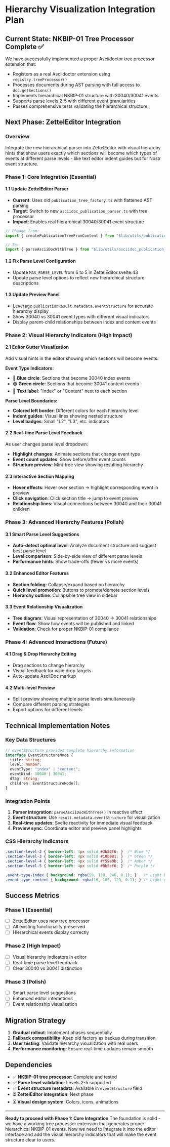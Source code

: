 # Hierarchy Visualization Integration Plan

## Current State: NKBIP-01 Tree Processor Complete ✅

We have successfully implemented a proper Asciidoctor tree processor extension that:
- Registers as a real Asciidoctor extension using `registry.treeProcessor()`
- Processes documents during AST parsing with full access to `doc.getSections()`
- Implements hierarchical NKBIP-01 structure with 30040/30041 events
- Supports parse levels 2-5 with different event granularities
- Passes comprehensive tests validating the hierarchical structure

## Next Phase: ZettelEditor Integration

### Overview
Integrate the new hierarchical parser into ZettelEditor with visual hierarchy hints that show users exactly which sections will become which types of events at different parse levels - like text editor indent guides but for Nostr event structure.

### Phase 1: Core Integration (Essential)

#### 1.1 Update ZettelEditor Parser
- **Current**: Uses old `publication_tree_factory.ts` with flattened AST parsing
- **Target**: Switch to new `asciidoc_publication_parser.ts` with tree processor
- **Impact**: Enables real hierarchical 30040/30041 event structure

```typescript
// Change from:
import { createPublicationTreeFromContent } from "$lib/utils/publication_tree_factory";

// To:
import { parseAsciiDocWithTree } from "$lib/utils/asciidoc_publication_parser";
```

#### 1.2 Fix Parse Level Configuration
- Update `MAX_PARSE_LEVEL` from 6 to 5 in ZettelEditor.svelte:43
- Update parse level options to reflect new hierarchical structure descriptions

#### 1.3 Update Preview Panel
- Leverage `publicationResult.metadata.eventStructure` for accurate hierarchy display
- Show 30040 vs 30041 event types with different visual indicators
- Display parent-child relationships between index and content events

### Phase 2: Visual Hierarchy Indicators (High Impact)

#### 2.1 Editor Gutter Visualization
Add visual hints in the editor showing which sections will become events:

**Event Type Indicators:**
- 🔵 **Blue circle**: Sections that become 30040 index events
- 🟢 **Green circle**: Sections that become 30041 content events  
- 📝 **Text label**: "Index" or "Content" next to each section

**Parse Level Boundaries:**
- **Colored left border**: Different colors for each hierarchy level
- **Indent guides**: Visual lines showing nested structure
- **Level badges**: Small "L2", "L3", etc. indicators

#### 2.2 Real-time Parse Level Feedback
As user changes parse level dropdown:
- **Highlight changes**: Animate sections that change event type
- **Event count updates**: Show before/after event counts
- **Structure preview**: Mini-tree view showing resulting hierarchy

#### 2.3 Interactive Section Mapping
- **Hover effects**: Hover over section → highlight corresponding event in preview
- **Click navigation**: Click section title → jump to event preview
- **Relationship lines**: Visual connections between 30040 and their 30041 children

### Phase 3: Advanced Hierarchy Features (Polish)

#### 3.1 Smart Parse Level Suggestions
- **Auto-detect optimal level**: Analyze document structure and suggest best parse level
- **Level comparison**: Side-by-side view of different parse levels
- **Performance hints**: Show trade-offs (fewer vs more events)

#### 3.2 Enhanced Editor Features
- **Section folding**: Collapse/expand based on hierarchy
- **Quick level promotion**: Buttons to promote/demote section levels
- **Hierarchy outline**: Collapsible tree view in sidebar

#### 3.3 Event Relationship Visualization
- **Tree diagram**: Visual representation of 30040 → 30041 relationships
- **Event flow**: Show how events will be published and linked
- **Validation**: Check for proper NKBIP-01 compliance

### Phase 4: Advanced Interactions (Future)

#### 4.1 Drag & Drop Hierarchy Editing
- Drag sections to change hierarchy
- Visual feedback for valid drop targets
- Auto-update AsciiDoc markup

#### 4.2 Multi-level Preview
- Split preview showing multiple parse levels simultaneously
- Compare different parsing strategies
- Export options for different levels

## Technical Implementation Notes

### Key Data Structures
```typescript
// eventStructure provides complete hierarchy information
interface EventStructureNode {
  title: string;
  level: number;
  eventType: "index" | "content";
  eventKind: 30040 | 30041;
  dTag: string;
  children: EventStructureNode[];
}
```

### Integration Points
1. **Parser integration**: `parseAsciiDocWithTree()` in reactive effect
2. **Event structure**: Use `result.metadata.eventStructure` for visualization
3. **Real-time updates**: Svelte reactivity for immediate visual feedback
4. **Preview sync**: Coordinate editor and preview panel highlights

### CSS Hierarchy Indicators
```css
.section-level-2 { border-left: 4px solid #3b82f6; }  /* Blue */
.section-level-3 { border-left: 4px solid #10b981; }  /* Green */
.section-level-4 { border-left: 4px solid #f59e0b; }  /* Amber */
.section-level-5 { border-left: 4px solid #8b5cf6; }  /* Purple */

.event-type-index { background: rgba(59, 130, 246, 0.1); }   /* Light blue */
.event-type-content { background: rgba(16, 185, 129, 0.1); } /* Light green */
```

## Success Metrics

### Phase 1 (Essential)
- [ ] ZettelEditor uses new tree processor
- [ ] All existing functionality preserved
- [ ] Hierarchical events display correctly

### Phase 2 (High Impact)  
- [ ] Visual hierarchy indicators in editor
- [ ] Real-time parse level feedback
- [ ] Clear 30040 vs 30041 distinction

### Phase 3 (Polish)
- [ ] Smart parse level suggestions
- [ ] Enhanced editor interactions
- [ ] Event relationship visualization

## Migration Strategy

1. **Gradual rollout**: Implement phases sequentially
2. **Fallback compatibility**: Keep old factory as backup during transition
3. **User testing**: Validate hierarchy visualization with real users
4. **Performance monitoring**: Ensure real-time updates remain smooth

## Dependencies

- ✅ **NKBIP-01 tree processor**: Complete and tested
- ✅ **Parse level validation**: Levels 2-5 supported
- ✅ **Event structure metadata**: Available in `eventStructure` field
- ⏳ **ZettelEditor integration**: Next phase
- ⏳ **Visual design system**: Colors, icons, animations

---

**Ready to proceed with Phase 1: Core Integration**
The foundation is solid - we have a working tree processor extension that generates proper hierarchical NKBIP-01 events. Now we need to integrate it into the editor interface and add the visual hierarchy indicators that will make the event structure clear to users.